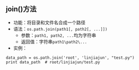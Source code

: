 
## join()方法
* 功能：将目录和文件名合成一个路径
* 语法：`os.path.join(path1[, path2[, ...]])`
  * 参数：`path1, path2, ...`均为字符串
  * 返回值：字符串`path1\path2\...`
* 实例：
```
data_path = os.path.join('root', 'linjiajun', "test.py")
print data_path  # root/linjiajun/test.py
```
